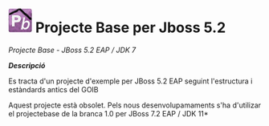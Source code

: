 # ![Logo](https://github.com/GovernIB/maven/raw/binaris/projectebase/icon.png) Projecte Base per Jboss 5.2

*Projecte Base - JBoss 5.2 EAP / JDK 7*


***Descripció***

Es tracta d'un projecte d'exemple per JBoss 5.2 EAP seguint l'estructura i estàndards antics del GOIB

Aquest projecte està obsolet. Pels nous desenvolupamaments s'ha d'utilizar el projectebase de la branca 1.0 per JBoss 7.2 EAP / JDK 11*
